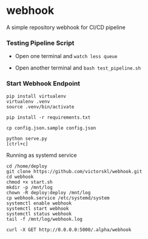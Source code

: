 # webhook

A simple repository webhook for CI/CD pipeline

### Testing Pipeline Script

- Open one terminal and `watch less queue`

- Open another terminal and `bash test_pipeline.sh`


### Start Webhook Endpoint

```
pip install virtualenv
virtualenv .venv
source .venv/bin/activate

pip install -r requirements.txt

cp config.json.sample config.json

python serve.py
[ctrl+c]
```

Running as systemd service

```
cd /home/deploy
git clone https://github.com/victorskl/webhook.git
cd webhook
chmod +x start.sh
mkdir -p /mnt/log
chown -R deploy:deploy /mnt/log
cp webhook.service /etc/systemd/system
systemctl enable webhook
systemctl start webhook
systemctl status webhook
tail -f /mnt/log/webhook.log

curl -X GET http://0.0.0.0:5000/.alpha/webhook
```